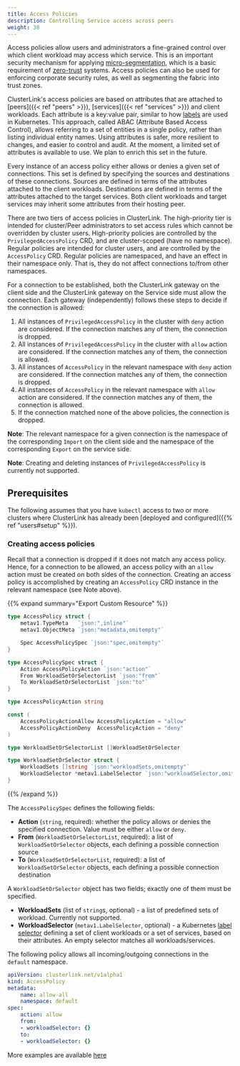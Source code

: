 ```yaml
---
title: Access Policies
description: Controlling Service access across peers
weight: 38
---
```


Access policies allow users and administrators a fine-grained control over which client workload may access which service.
This is an important security mechanism for applying [micro-segmentation](https://en.wikipedia.org/wiki/Microsegmentation_(network_security)),
which is a basic requirement of [zero-trust](https://en.wikipedia.org/wiki/Zero_trust_security_model) systems.
Access policies can also be used for enforcing corporate security rules, as well as segmenting the fabric into trust zones.

ClusterLink's access policies are based on attributes that are attached to [peers]({{< ref "peers" >}}),
[services]({{< ref "services" >}}) and client workloads.
Each attribute is a key:value pair, similar to how [labels](https://kubernetes.io/docs/concepts/overview/working-with-objects/labels/) are used in Kubernetes.
This approach, called ABAC (Attribute Based Access Control), allows referring to a set of entities in a single policy,
rather than listing individual entity names. Using attributes is safer, more resilient to changes, and easier to control and audit. At the moment, a limited set of attributes is available to use. We plan to enrich this set in the future.

Every instance of an access policy either allows or denies a given set of connections.
This set is defined by specifying the sources and destinations of these connections.
Sources are defined in terms of the attributes attached to the client workloads.
Destinations are defined in terms of the attributes attached to the target services.
Both client workloads and target services may inherit some attributes from their hosting peer.

There are two tiers of access policies in ClusterLink. The high-priority tier is intended for cluster/Peer administrators 
to set access rules which cannot be overridden by cluster users.
High-priority policies are controlled by the `PrivilegedAccessPolicy` CRD, and are cluster-scoped (have no namespace).
Regular policies are intended for cluster users, and are controlled by the `AccessPolicy` CRD. Regular policies are
namespaced, and have an effect in their namespace only. That is, they do not affect connections to/from other namespaces.

For a connection to be established, both the ClusterLink gateway on the client side and the ClusterLink gateway
on the Service side must allow the connection. Each gateway (independently) follows these steps to decide if the connection is allowed:
1. All instances of `PrivilegedAccessPolicy` in the cluster with `deny` action are considered. If the connection matches any of them, the connection is dropped.
1. All instances of `PrivilegedAccessPolicy` in the cluster with `allow` action are considered. If the connection matches any of them, the connection is allowed.
1. All instances of `AccessPolicy` in the relevant namespace with `deny` action are considered. If the connection matches any of them, the connection is dropped.
1. All instances of `AccessPolicy` in the relevant namespace with `allow` action are considered. If the connection matches any of them, the connection is allowed.
1. If the connection matched none of the above policies, the connection is dropped.

**Note**: The relevant namespace for a given connection is the namespace of the corresponding `Import` on the client side
and the namespace of the corresponding `Export` on the service side.

**Note**: Creating and deleting instances of `PrivilegedAccessPolicy` is currently not supported.

## Prerequisites

The following assumes that you have `kubectl` access to two or more clusters where ClusterLink
 has already been [deployed and configured]({{% ref "users#setup" %}}).

### Creating access policies
Recall that a connection is dropped if it does not match any access policy.
Hence, for a connection to be allowed, an access policy with an `allow` action must be created on both sides of the connection.
Creating an access policy is accomplished by creating an `AccessPolicy` CRD instance in the relevant namespace (see Note above).

{{% expand summary="Export Custom Resource" %}}

```go
type AccessPolicy struct {
	metav1.TypeMeta   `json:",inline"`
	metav1.ObjectMeta `json:"metadata,omitempty"`

	Spec AccessPolicySpec `json:"spec,omitempty"`
}

type AccessPolicySpec struct {
	Action AccessPolicyAction `json:"action"`
	From WorkloadSetOrSelectorList `json:"from"`
	To WorkloadSetOrSelectorList `json:"to"`
}

type AccessPolicyAction string

const (
	AccessPolicyActionAllow AccessPolicyAction = "allow"
	AccessPolicyActionDeny  AccessPolicyAction = "deny"
)

type WorkloadSetOrSelectorList []WorkloadSetOrSelector

type WorkloadSetOrSelector struct {
	WorkloadSets []string `json:"workloadSets,omitempty"`
	WorkloadSelector *metav1.LabelSelector `json:"workloadSelector,omitempty"`
}
```

{{% /expand %}}

The `AccessPolicySpec` defines the following fields:
- **Action** (`string`, required): whether the policy allows or denies the specified connection. Value must be either `allow` or `deny`.
- **From** (`WorkloadSetOrSelectorList`, required): a list of `WorkloadSetOrSelector` objects, each defining a possible connection source
- **To** (`WorkloadSetOrSelectorList`, required): a list of `WorkloadSetOrSelector` objects, each defining a possible connection destination

A `WorkloadSetOrSelector` object has two fields; exactly one of them must be specified.
- **WorkloadSets** (list of `string`s, optional) - a list of predefined sets of workload. Currently not supported.
- **WorkloadSelector** (`metav1.LabelSelector`, optional) - a Kubernetes [label selector](https://kubernetes.io/docs/reference/generated/kubernetes-api/v1.27/#labelselector-v1-meta) defining a set of client workloads or a set of services, based on their
attributes. An empty selector matches all workloads/services.

The following policy allows all incoming/outgoing connections in the `default` namespace.
```yaml
apiVersion: clusterlink.net/v1alpha1
kind: AccessPolicy
metadata:
    name: allow-all
    namespace: default
spec: 
    action: allow
	from:
	- workloadSelector: {}
    to: 
    - workloadSelector: {}
```

More examples are available [here](https://github.com/clusterlink-net/clusterlink/tree/main/pkg/policyengine/examples)
